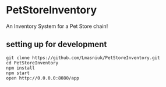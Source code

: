 # PetStoreInventory
An Inventory System for a Pet Store chain!

## setting up for development
```
git clone https://github.com/Lmasniuk/PetStoreInventory.git
cd PetStoreInventory
npm install
npm start
open http://0.0.0.0:8080/app
```

